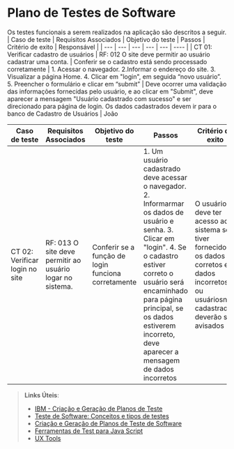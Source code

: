 # Plano de Testes de Software


Os testes funcionais a serem realizados na aplicação são descritos a seguir.
| Caso de teste | Requisitos Associados | Objetivo do teste | Passos | Critério de exito | Responsável |
| --- | --- | --- | --- | --- | ---- |
| CT 01: Verificar cadastro de usuários | RF: 012 O site deve permitir ao usuário cadastrar uma conta. | Conferir se o cadastro está sendo processado corretamente | 1. Acessar o navegador. 2.Informar o endereço do site. 3. Visualizar a página Home. 4. Clicar em "login", em seguida “novo usuário”. 5. Preencher o formulário e clicar em “submit” | Deve ocorrer uma validação das informações fornecidas pelo usuário, e ao clicar em "Submit", deve aparecer a mensagem "Usuário cadastrado com sucesso" e ser direcionado para página de login. Os dados cadastrados devem ir para o banco de Cadastro de Usuários | João

| Caso de teste | Requisitos Associados | Objetivo do teste | Passos | Critério de exito | Responsável |
| --- | --- | --- | --- | --- | ---- |
| CT 02: Verificar login no site | RF: 013 O site deve permitir ao usuário logar no sistema. | Conferir se a função de login funciona corretamente | 1. Um usuário cadastrado deve acessar o navegador.  2. Informarmar os dados de usuário e senha.  3. Clicar em "login".  4. Se o cadastro estiver correto o usuário será encaminhado para página principal, se os dados estiverem incorreto, deve aparecer a mensagem de dados incorretos | O usuário deve ter acesso ao sistema se tiver fornecidos os dados corretos e dados incorretos ou usuáriosnão cadastrados deverão ser avisados  | João
 
> **Links Úteis**:
> - [IBM - Criação e Geração de Planos de Teste](https://www.ibm.com/developerworks/br/local/rational/criacao_geracao_planos_testes_software/index.html)
> -  [Teste de Software: Conceitos e tipos de testes](https://blog.onedaytesting.com.br/teste-de-software/)
> - [Criação e Geração de Planos de Teste de Software](https://www.ibm.com/developerworks/br/local/rational/criacao_geracao_planos_testes_software/index.html)
> - [Ferramentas de Test para Java Script](https://geekflare.com/javascript-unit-testing/)
> - [UX Tools](https://uxdesign.cc/ux-user-research-and-user-testing-tools-2d339d379dc7)
